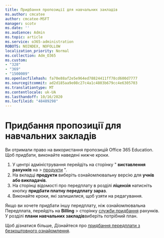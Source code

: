 ```yaml
---
title: Придбання пропозиції для навчальних закладів
ms.author: cmcatee
author: cmcatee-MSFT
manager: scotv
ms.date: ''
ms.audience: Admin
ms.topic: article
ms.service: o365-administration
ROBOTS: NOINDEX, NOFOLLOW
localization_priority: Normal
ms.collection: Adm_O365
ms.custom:
- "328"
- "369"
- "1500009"
ms.openlocfilehash: fa70e88af2e5e964ed78824411ff78cd600d7777
ms.sourcegitcommit: ad2d185aa9e08c27c4a1c4803b679cc4e6305703
ms.translationtype: MT
ms.contentlocale: uk-UA
ms.lasthandoff: 10/16/2020
ms.locfileid: "48489298"
---
```

# <a name="how-to-purchase-an-education-offer"></a>Придбання пропозиції для навчальних закладів

Ви отримали право на використання пропозицій Office 365 Education. Щоб придбати, виконайте наведені нижче кроки.
  
1. У центрі адміністрування перейдіть на сторінку " **виставлення рахунків** на \> [продукти](https://go.microsoft.com/fwlink/p/?linkid=842054) ".
2. На вкладці **продукти** виберіть ознайомлювальну версію для **учнів або викладачів**.
3. На сторінці відомості про передплату в розділі **ліцензія** натисніть кнопку **придбати платну передплату зараз**.
4. Виконайте кроки, які залишилися, щоб узяти на редагування.

Якщо ви хочете придбати іншу передплату, ніж ознайомлювальна Передплата, перейдіть на **Billing** \> сторінку [служби придбання](https://go.microsoft.com/fwlink/p/?linkid=868433) рахунків. У розділі **плани навчальних закладів**виберіть потрібний план.

Щоб дізнатися більше, Дізнайтеся про [придбання передплати з безкоштовного ознайомлення](https://docs.microsoft.com/microsoft-365/commerce/try-or-buy-microsoft-365#buy-a-subscription-from-your-free-trial).